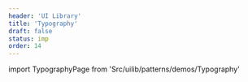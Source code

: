 ```yaml
---
header: 'UI Library'
title: 'Typography'
draft: false
status: imp
order: 14
---
```


<!--
  ATTENTION: This file is auto generated by using "makeDemosFactory".
  Do not change the content!
-->

import TypographyPage from 'Src/uilib/patterns/demos/Typography'

<TypographyPage />
